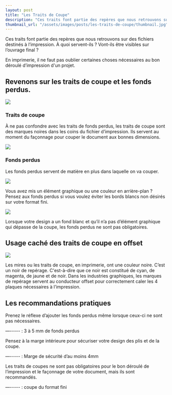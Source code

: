 ```yaml
---
layout: post
title: "Les Traits de Coupe"
description: "Ces traits font partie des repères que nous retrouvons sur des fichiers destinés à l’impression. À quoi servent-ils ? Vont-ils être visibles sur l’ouvrage final ?"
thumbnail_url: "/assets/images/posts/les-traits-de-coupe/thumbnail.jpg"
---
```


Ces traits font partie des repères que nous retrouvons sur des fichiers destinés à l’impression. À quoi servent-ils ? Vont-ils être visibles sur l’ouvrage final ?

En imprimerie, il ne faut pas oublier certaines choses nécessaires au bon déroulé d’impression d'un projet.

## Revenons sur les traits de coupe et les fonds perdus.
<div class="container container-row centered-content">
    <div>
        <img class="medium" src="{{"/assets/images/posts/les-traits-de-coupe/IMAGE_TC.jpg", | relative_url }}" />
    </div>
    <div class="container-item-1">
        <h3>Traits de coupe</h3>
        <p>
            À ne pas confondre avec les traits de fonds perdus, les traits de coupe sont des marques noires dans les coins du fichier d’impression. Ils servent au moment du façonnage pour couper le document aux bonnes dimensions.
        </p>
    </div>
</div>

<div class="container container-row centered-content">
    <div>
        <img class="medium" src="{{"/assets/images/posts/les-traits-de-coupe/IMAGE_FP_TC.jpg", | relative_url }}" />
    </div>
    <div class="container-item-1">
        <h3>Fonds perdus</h3>
        <p>
            Les fonds perdus servent de matière en plus dans laquelle on va couper.
        </p>
    </div>
</div>

<div class="container container-row centered-content">
    <div>
        <img class="medium" src="{{"/assets/images/posts/les-traits-de-coupe/IMAGE_TB.jpg", | relative_url }}" />
    </div>
    <div class="container-item-1">
        <p>
            Vous avez mis un élément graphique ou une couleur en arrière-plan ?
            Pensez aux fonds perdus si vous voulez éviter les bords blancs non désirés sur votre format fini.
        </p>
    </div>
</div>

<div class="container container-row centered-content">
    <div>
        <img class="medium" src="{{"/assets/images/posts/les-traits-de-coupe/IMAGE_SANS_FP_CAR_B.jpg", | relative_url }}" />
    </div>
    <div class="container-item-1">
        <p>
            Lorsque votre design a un fond blanc et qu’il n’a pas d’élément graphique qui dépasse de la coupe, les fonds perdus ne sont pas obligatoires.
        </p>
    </div>
</div>

## Usage caché des traits de coupe en offset
<div class="container container-row centered-content">
    <div>
        <img class="medium" src="{{"/assets/images/posts/les-traits-de-coupe/changing-offset-plates-1241344.jpg", | relative_url }}" />
    </div>
    <div class="container-item-1">
        <p>
            Les mires ou les traits de coupe, en imprimerie, ont une couleur noire. C’est un noir de repérage. C'est-à-dire que ce noir est constitué de cyan, de magenta, de jaune et de noir. Dans les industries graphiques, les marques de repérage servent au conducteur offset pour correctement caler les 4 plaques nécessaires à l’impression.
        </p>
    </div>
</div>

## Les recommandations pratiques
Prenez le réflexe d’ajouter les fonds perdus même lorsque ceux-ci ne sont pas nécessaires.

—----- : 3 à 5 mm de fonds perdus

Pensez à la marge intérieure pour sécuriser votre design des plis et de la coupe.

—----- : Marge de sécurité d’au moins 4mm

Les traits de coupes ne sont pas obligatoires pour le bon déroulé de l’impression et le façonnage de votre document, mais ils sont recommandés.

—----- : coupe du format fini 